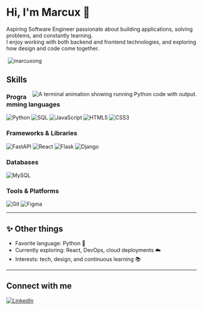 # Hi, I'm Marcux 👋

Aspiring Software Engineer passionate about building applications, solving problems, and constantly learning.  
I enjoy working with both backend and frontend technologies, and exploring how design and code come together.

<p>&nbsp;<img align="center" src="https://github-readme-stats.vercel.app/api?username=marcuxong&show_icons=true&locale=en" alt="marcuxong" /></p>

## Skills

<a href="https://github.com/marcuxong" target="_blank">
  <img alt="A terminal animation showing running Python code with output." align="right" src="img/code.gif" />
</a>

### Programming languages

![Python](https://img.shields.io/badge/Python-3776AB?logo=python&logoColor=white&style=for-the-badge)
![SQL](https://img.shields.io/badge/SQL-336791?logo=postgresql&logoColor=white&style=for-the-badge)
![JavaScript](https://img.shields.io/badge/JavaScript-F7DF1E?logo=javascript&logoColor=black&style=for-the-badge)
![HTML5](https://img.shields.io/badge/HTML5-E34F26?logo=html5&logoColor=white&style=for-the-badge)
![CSS3](https://img.shields.io/badge/CSS3-1572B6?logo=css3&logoColor=white&style=for-the-badge)

### Frameworks & Libraries

![FastAPI](https://img.shields.io/badge/FastAPI-009688?logo=fastapi&logoColor=white&style=for-the-badge)
![React](https://img.shields.io/badge/React-61DAFB?logo=react&logoColor=black&style=for-the-badge)
![Flask](https://img.shields.io/badge/Flask-000000?logo=flask&logoColor=white&style=for-the-badge)
![Django](https://img.shields.io/badge/Django-092E20?logo=django&logoColor=white&style=for-the-badge)

### Databases

![MySQL](https://img.shields.io/badge/MySQL-4479A1?logo=mysql&logoColor=white&style=for-the-badge)

### Tools & Platforms

![Git](https://img.shields.io/badge/Git-F05032?logo=git&logoColor=white&style=for-the-badge)
![Figma](https://img.shields.io/badge/Figma-F24E1E?logo=figma&logoColor=white&style=for-the-badge)

---

## ✨ Other things

- Favorite language: Python 🐍  
- Currently exploring: React, DevOps, cloud deployments ☁️  
- Interests: tech, design, and continuous learning 📚  

---

## Connect with me
[![LinkedIn](https://img.shields.io/badge/LinkedIn-0A66C2?logo=linkedin&logoColor=white&style=for-the-badge)](https://www.linkedin.com/in/marcuxong)
